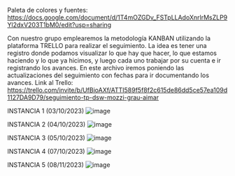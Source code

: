 Paleta de colores y fuentes: https://docs.google.com/document/d/1T4mOZGDv_FSTpLLAdoXnrlrMsZLP9Yl2dxV203T1bM0/edit?usp=sharing 

Con nuestro grupo emplearemos la metodología KANBAN utilizando la plataforma TRELLO para realizar el seguimiento. La idea es tener una registro donde podamos visualizar lo que hay que hacer, lo que estamos haciendo y lo que ya hicimos, y luego cada uno trabajar por su cuenta e ir registrando los avances.
En este archivo iremos poniendo las actualizaciones del seguimiento con fechas para ir documentando los avances.
Link al Trello: https://trello.com/invite/b/UfBioAXf/ATTI589f5f8f2c615de86dd5ce57ea109d1127DA9D79/seguimiento-tp-dsw-mozzi-grau-aimar

INSTANCIA 1 (03/10/2023)
![image](https://github.com/Mozzi02/TrabajoPractico-DSW-Grau-Mozzi-Aimar/assets/128518865/e90d97ec-a8a1-4624-a528-c69f44ae65ed)


INSTANCIA 2 (04/10/2023)
![image](https://github.com/Mozzi02/TrabajoPractico-DSW-Grau-Mozzi-Aimar/assets/128518865/d205b569-dd44-4cb1-9b2c-c1dcc25feefe)

INSTANCIA 3 (05/10/2023)
![image](https://github.com/Mozzi02/TrabajoPractico-DSW-Grau-Mozzi-Aimar/assets/128518865/bbd540ad-62ec-4ecd-99b7-83f050340dcf)

INSTANCIA 4 (07/10/2023)
![image](https://github.com/Mozzi02/TrabajoPractico-DSW-Grau-Mozzi-Aimar/assets/128518865/5c4e2f0c-61f9-4f82-8eb7-ef7808acaf9c)

INSTANCIA 5 (08/11/2023)
![image](https://github.com/Mozzi02/Backend/assets/128518865/aa91ddbd-21dc-44bc-9f54-60d41ce323b3)




